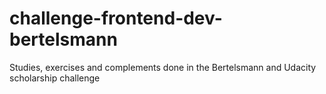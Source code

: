 # challenge-frontend-dev-bertelsmann
Studies, exercises and complements done in the Bertelsmann and Udacity scholarship challenge
